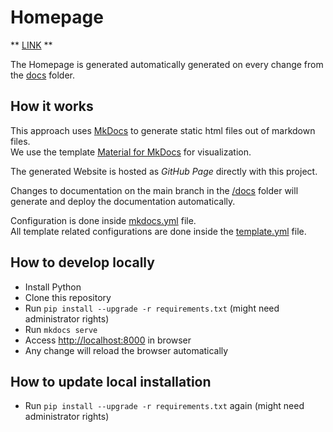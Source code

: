 # Homepage

** [LINK](https://ffw-baudenbach.github.io/Homepage/) **

The Homepage is generated automatically generated on every change from the [docs](/docs) folder.

## How it works

This approach uses [MkDocs](https://mkdocs.org) to generate static html files out of markdown files.  
We use the template [Material for MkDocs](https://squidfunk.github.io/mkdocs-material/) for visualization.

The generated Website is hosted as *GitHub Page* directly with this project.  

Changes to documentation on the main branch in the [/docs](/docs) folder will generate and deploy the documentation automatically.  

Configuration is done inside [mkdocs.yml](mkdocs.yml) file.  
All template related configurations are done inside the [template.yml](template.yml) file.

## How to develop locally

* Install Python
* Clone this repository
* Run `pip install --upgrade -r requirements.txt` (might need administrator rights)
* Run `mkdocs serve`
* Access [http://localhost:8000](http://localhost:8000) in browser
* Any change will reload the browser automatically

## How to update local installation

* Run `pip install --upgrade -r requirements.txt` again (might need administrator rights)
